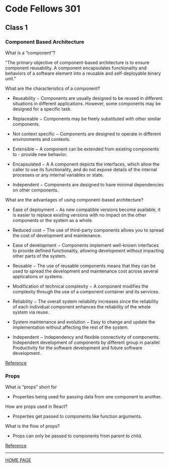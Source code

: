 # Code Fellows 301

## Class 1

### Component Based Architecture

What is a “component”?

"The primary objective of component-based architecture is to ensure component reusability. A component encapsulates functionality and behaviors of a software element into a reusable and self-deployable binary unit."

What are the characteristics of a component?

- Reusability − Components are usually designed to be reused in different situations in different applications. However, some components may be designed for a specific task.

- Replaceable − Components may be freely substituted with other similar components.

- Not context specific − Components are designed to operate in different environments and contexts.

- Extensible − A component can be extended from existing components to - provide new behavior.

- Encapsulated − A A component depicts the interfaces, which allow the caller to use its functionality, and do not expose details of the internal processes or any internal variables or state.

- Independent − Components are designed to have minimal dependencies on other components.

What are the advantages of using component-based architecture?

- Ease of deployment − As new compatible versions become available, it is easier to replace existing versions with no impact on the other components or the system as a whole.

- Reduced cost − The use of third-party components allows you to spread the cost of development and maintenance.

- Ease of development − Components implement well-known interfaces to provide defined functionality, allowing development without impacting other parts of the system.

- Reusable − The use of reusable components means that they can be used to spread the development and maintenance cost across several applications or systems.

- Modification of technical complexity − A component modifies the complexity through the use of a component container and its services.

- Reliability − The overall system reliability increases since the reliability of each individual component enhances the reliability of the whole system via reuse.

- System maintenance and evolution − Easy to change and update the implementation without affecting the rest of the system.

- Independent − Independency and flexible connectivity of components. Independent development of components by different group in parallel. Productivity for the software development and future software development.

[Reference](https://www.tutorialspoint.com/software_architecture_design/component_based_architecture.htm)

### Props

What is “props” short for

- Properties being used for passing data from one component to another.

How are props used in React?

- Properties get passed to components like function arguments.

What is the flow of props?

- Props can only be passed to components from parent to child.

[Reference](https://itnext.io/what-is-props-and-how-to-use-it-in-react-da307f500da0#%3A%7E%3Atext=%E2%80%9CProps%E2%80%9D+is+a+special+keyword%2Cway+from+parent+to+child)

---

[HOME PAGE](https://getullrichordietrying.github.io/reading-notes/)
